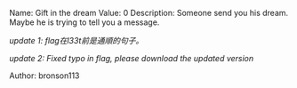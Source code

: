 Name: Gift in the dream
Value: 0
Description: Someone send you his dream. Maybe he is trying to tell you a message.

*update 1: flag在l33t前是通順的句子。*

*update 2: Fixed typo in flag, please download the updated version*

Author: bronson113
